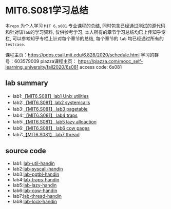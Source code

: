 # MIT6.S081学习总结

本`repo` 为个人学习 `MIT 6.s081` 专业课程的总结, 同时包含已经通过测试的源代码和针对该`lab`的学习资料, 仅供参考学习. 本人所有的章节学习总结均已上传知乎专栏, 可以参考知乎专栏上针对每个章节的总结, 每个章节的 `lab` 均已经通过所有的 `testcase`.

课程主页：https://pdos.csail.mit.edu/6.828/2020/schedule.html
学习的群号：603579009
piazza课程主页：
https://piazza.com/mooc_self-learning_university/fall2020/6s081
access code: 6s081

## lab summary
+ lab1:[【MIT6.S081】lab1 Unix utilities](https://zhuanlan.zhihu.com/p/378706996)
+ lab2:[【MIT6.S081】lab2 systemcalls](https://zhuanlan.zhihu.com/p/386227311)
+ lab3:[【MIT6.S081】 lab3 pagetable
](https://zhuanlan.zhihu.com/p/397907343)
+ lab4:[【MIT6.S081】 lab4 traps](https://zhuanlan.zhihu.com/p/401961538)
+ lab5:[【MIT6.S081】 lab5 lazy alloaction](https://zhuanlan.zhihu.com/p/403196090)
+ lab6:[【MIT6.S081】 lab6 cow pages](https://zhuanlan.zhihu.com/p/406265385)
+ lab7:[【MIT6.S081】 lab7 thread](https://zhuanlan.zhihu.com/p/419454804)

## source code
+ lab1: [lab-util-handin](https://github.com/mike-box/MIT6.S081/tree/main/lab-util-handin)
+ lab2:[lab-syscall-handin](https://github.com/mike-box/MIT6.S081/tree/main/lab-syscall-handin)
+ lab3:[lab-pgtbl-handin](https://github.com/mike-box/MIT6.S081/tree/main/lab-pgtbl-handin)
+ lab4:[lab-traps-handin](https://github.com/mike-box/MIT6.S081/tree/main/lab-traps-handin)
+ lab5:[lab-lazy-handin](https://github.com/mike-box/MIT6.S081/tree/main/lab-lazy-handin)
+ lab6:[lab-cow-handin](https://github.com/mike-box/MIT6.S081/tree/main/lab-cow-handin)
+ lab7:[lab-thread-handin](https://github.com/mike-box/MIT6.S081/tree/main/lab-thread-handin)
+ lab8:[lab-lock-handin](https://github.com/mike-box/MIT6.S081/tree/main/lab-lock-handin)





